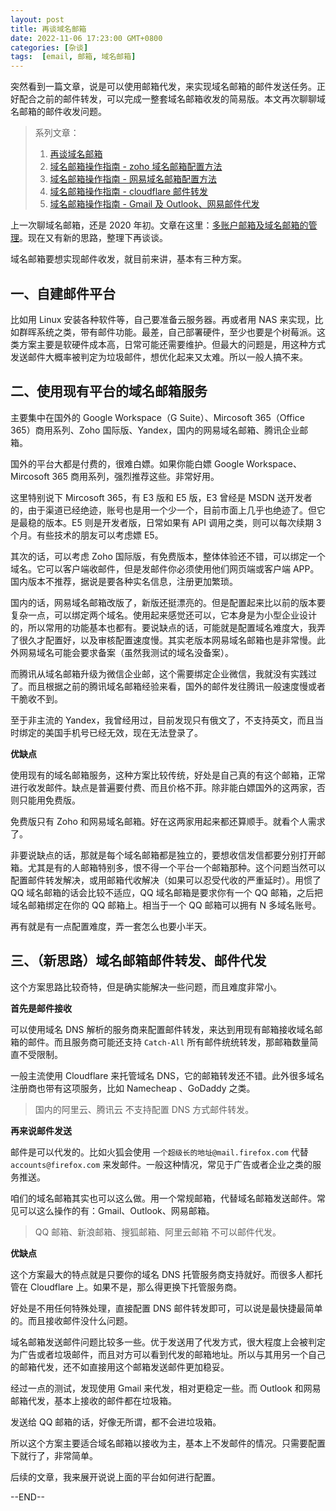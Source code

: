 ```yaml
---
layout: post
title: 再谈域名邮箱
date: 2022-11-06 17:23:00 GMT+0800
categories: [杂谈]
tags:  [email, 邮箱, 域名邮箱]
---
```


突然看到一篇文章，说是可以使用邮箱代发，来实现域名邮箱的邮件发送任务。正好配合之前的邮件转发，可以完成一整套域名邮箱收发的简易版。本文再次聊聊域名邮箱的邮件收发问题。

<!-- more -->

> 系列文章：
> 
> 1. [再谈域名邮箱](https://www.yukapril.com/2022/11/06/email.html)
> 2. [域名邮箱操作指南 - zoho 域名邮箱配置方法](https://www.yukapril.com/2022/11/12/email-zoho.html)
> 3. [域名邮箱操作指南 - 网易域名邮箱配置方法](https://www.yukapril.com/2022/11/20/email-netease.html)
> 4. [域名邮箱操作指南 - cloudflare 邮件转发](https://www.yukapril.com/2022/11/27/email-cloudflare.html)
> 5. [域名邮箱操作指南 - Gmail 及 Outlook、网易邮件代发](https://www.yukapril.com/2022/12/01/email-gmail.html)

上一次聊域名邮箱，还是 2020 年初。文章在这里：[多账户邮箱及域名邮箱的管理](https://www.yukapril.com/2020/03/02/mail.html)。现在又有新的思路，整理下再谈谈。

域名邮箱要想实现邮件收发，就目前来讲，基本有三种方案。

## 一、自建邮件平台

比如用 Linux 安装各种软件等，自己要准备云服务器。再或者用 NAS 来实现，比如群晖系统之类，带有邮件功能。最差，自己部署硬件，至少也要是个树莓派。这类方案主要是软硬件成本高，日常可能还需要维护。但最大的问题是，用这种方式发送邮件大概率被判定为垃圾邮件，想优化起来又太难。所以一般人搞不来。

## 二、使用现有平台的域名邮箱服务

主要集中在国外的 Google Workspace（G Suite）、Mircosoft 365（Office 365）商用系列、Zoho 国际版、Yandex，国内的网易域名邮箱、腾讯企业邮箱。

国外的平台大都是付费的，很难白嫖。如果你能白嫖 Google Workspace、Mircosoft 365 商用系列，强烈推荐这些。非常好用。

这里特别说下 Mircosoft 365，有 E3 版和 E5 版，E3 曾经是 MSDN 送开发者的，由于渠道已经绝迹，账号也是用一个少一个，目前市面上几乎也绝迹了。但它是最稳的版本。E5 则是开发者版，日常如果有 API 调用之类，则可以每次续期 3 个月。有些技术的朋友可以考虑嫖 E5。

其次的话，可以考虑 Zoho 国际版，有免费版本，整体体验还不错，可以绑定一个域名。它可以客户端收邮件，但是发邮件你必须使用他们网页端或客户端 APP。国内版本不推荐，据说是要各种实名信息，注册更加繁琐。

国内的话，网易域名邮箱改版了，新版还挺漂亮的。但是配置起来比以前的版本要复杂一点，可以绑定两个域名。使用起来感觉还可以，它本身是为小型企业设计的，所以常用的功能基本也都有。要说缺点的话，可能就是配置域名难度大，我弄了很久才配置好，以及审核配置速度慢。其实老版本网易域名邮箱也是非常慢。此外网易域名可能会要求备案（虽然我测试的域名没备案）。

而腾讯从域名邮箱升级为微信企业邮，这个需要绑定企业微信，我就没有实践过了。而且根据之前的腾讯域名邮箱经验来看，国外的邮件发往腾讯一般速度慢或者干脆收不到。

至于非主流的 Yandex，我曾经用过，目前发现只有俄文了，不支持英文，而且当时绑定的美国手机号已经无效，现在无法登录了。

**优缺点**

使用现有的域名邮箱服务，这种方案比较传统，好处是自己真的有这个邮箱，正常进行收发邮件。缺点是普遍要付费、而且价格不菲。除非能白嫖国外的这两家，否则只能用免费版。

免费版只有 Zoho 和网易域名邮箱。好在这两家用起来都还算顺手。就看个人需求了。

非要说缺点的话，那就是每个域名邮箱都是独立的，要想收信发信都要分别打开邮箱。尤其是有的人邮箱特别多，恨不得一个平台一个邮箱那种。这个问题当然可以配置邮件转发解决，或用邮箱代收解决（如果可以忍受代收的严重延时）。用惯了 QQ 域名邮箱的话会比较不适应，QQ 域名邮箱是要求你有一个 QQ 邮箱，之后把域名邮箱绑定在你的 QQ 邮箱上。相当于一个 QQ 邮箱可以拥有 N 多域名账号。

再有就是有一点配置难度，弄一套怎么也要小半天。

## 三、（新思路）域名邮箱邮件转发、邮件代发

这个方案思路比较奇特，但是确实能解决一些问题，而且难度非常小。

**首先是邮件接收**

可以使用域名 DNS 解析的服务商来配置邮件转发，来达到用现有邮箱接收域名邮箱的邮件。而且服务商可能还支持 `Catch-All` 所有邮件统统转发，那邮箱数量简直不受限制。

一般主流使用 Cloudflare 来托管域名 DNS，它的邮箱转发还不错。此外很多域名注册商也带有这项服务，比如 Namecheap 、GoDaddy 之类。

> 国内的阿里云、腾讯云 不支持配置 DNS 方式邮件转发。

**再来说邮件发送**

邮件是可以代发的。比如火狐会使用 `一个超级长的地址@mail.firefox.com` 代替 `accounts@firefox.com` 来发邮件。一般这种情况，常见于广告或者企业之类的服务推送。

咱们的域名邮箱其实也可以这么做。用一个常规邮箱，代替域名邮箱发送邮件。常见可以这么操作的有：Gmail、Outlook、网易邮箱。

> QQ 邮箱、新浪邮箱、搜狐邮箱、阿里云邮箱 不可以邮件代发。

**优缺点**

这个方案最大的特点就是只要你的域名 DNS 托管服务商支持就好。而很多人都托管在 Cloudflare 上。如果不是，那么得更换下托管服务商。

好处是不用任何特殊处理，直接配置 DNS 邮件转发即可，可以说是最快捷最简单的。而且接收邮件没什么问题。

域名邮箱发送邮件问题比较多一些。优于发送用了代发方式，很大程度上会被判定为广告或者垃圾邮件，而且对方可以看到代发的邮箱地址。所以与其用另一个自己的邮箱代发，还不如直接用这个邮箱发送邮件更加稳妥。

经过一点的测试，发现使用 Gmail 来代发，相对更稳定一些。而 Outlook 和网易邮箱代发，基本上接收的邮件都在垃圾箱。

发送给 QQ 邮箱的话，好像无所谓，都不会进垃圾箱。

所以这个方案主要适合域名邮箱以接收为主，基本上不发邮件的情况。只需要配置下就行了，非常简单。

后续的文章，我来展开说说上面的平台如何进行配置。


--END--
